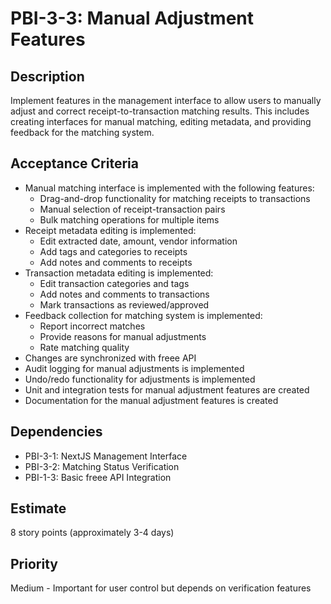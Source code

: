 # PBI-3-3: Manual Adjustment Features

## Description
Implement features in the management interface to allow users to manually adjust and correct receipt-to-transaction matching results. This includes creating interfaces for manual matching, editing metadata, and providing feedback for the matching system.

## Acceptance Criteria
- Manual matching interface is implemented with the following features:
  - Drag-and-drop functionality for matching receipts to transactions
  - Manual selection of receipt-transaction pairs
  - Bulk matching operations for multiple items
- Receipt metadata editing is implemented:
  - Edit extracted date, amount, vendor information
  - Add tags and categories to receipts
  - Add notes and comments to receipts
- Transaction metadata editing is implemented:
  - Edit transaction categories and tags
  - Add notes and comments to transactions
  - Mark transactions as reviewed/approved
- Feedback collection for matching system is implemented:
  - Report incorrect matches
  - Provide reasons for manual adjustments
  - Rate matching quality
- Changes are synchronized with freee API
- Audit logging for manual adjustments is implemented
- Undo/redo functionality for adjustments is implemented
- Unit and integration tests for manual adjustment features are created
- Documentation for the manual adjustment features is created

## Dependencies
- PBI-3-1: NextJS Management Interface
- PBI-3-2: Matching Status Verification
- PBI-1-3: Basic freee API Integration

## Estimate
8 story points (approximately 3-4 days)

## Priority
Medium - Important for user control but depends on verification features